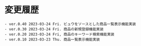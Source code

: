 # 変更履歴
	
	- ver.0.40 2023-03-24 Fri. ビュウをソースとした商品一覧表示機能実装
	- ver.0.30 2023-03-24 Fri. 商品の新規登録機能実装
	- ver.0.20 2023-03-24 Fri, 商品のキーワード検索機能実装
	- ver.0.10 2023-03-23 Thu. 商品一覧表示機能実装